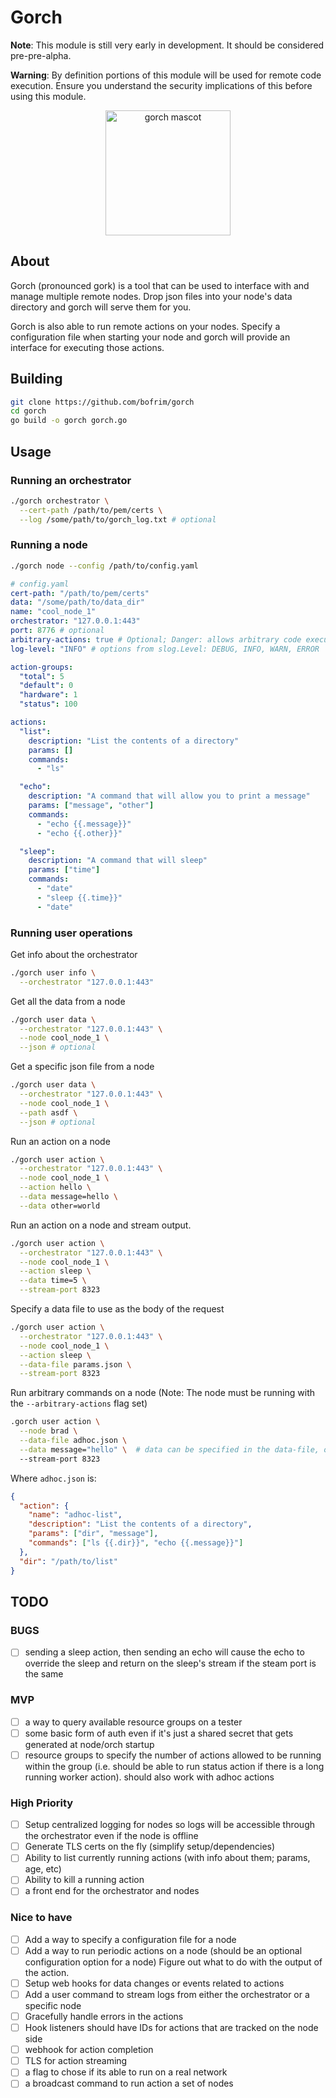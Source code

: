 # Gorch

**Note**: This module is still very early in development. It should be considered pre-pre-alpha.

**Warning**: By definition portions of this module will be used for remote code execution. Ensure you understand the security implications of this before using this module.

<p align="center">
  <img src="https://camo.githubusercontent.com/6c1c0bcd2e3902a9f5a79c750a6813f97a76749ba282dafdb9b6bad28b06d6f5/68747470733a2f2f63646e2e646973636f72646170702e636f6d2f6174746163686d656e74732f313035353534323839343232313630323831362f313036373437353439353538303631303539302f696d6167652e706e67" alt="gorch mascot" width="200"/>
</p>

## About

Gorch (pronounced gork) is a tool that can be used to interface with and manage multiple remote nodes.
Drop json files into your node's data directory and gorch will serve them for you.

Gorch is also able to run remote actions on your nodes. Specify a configuration file when starting your node and gorch will provide an interface for executing those actions.

## Building

```bash
git clone https://github.com/bofrim/gorch
cd gorch
go build -o gorch gorch.go
```

## Usage

### Running an orchestrator

```bash
./gorch orchestrator \
  --cert-path /path/to/pem/certs \
  --log /some/path/to/gorch_log.txt # optional
```

### Running a node

```bash
./gorch node --config /path/to/config.yaml
```

```yaml
# config.yaml
cert-path: "/path/to/pem/certs"
data: "/some/path/to/data_dir"
name: "cool_node_1"
orchestrator: "127.0.0.1:443"
port: 8776 # optional
arbitrary-actions: true # Optional; Danger: allows arbitrary code execution
log-level: "INFO" # options from slog.Level: DEBUG, INFO, WARN, ERROR

action-groups:
  "total": 5
  "default": 0
  "hardware": 1
  "status": 100

actions:
  "list":
    description: "List the contents of a directory"
    params: []
    commands:
      - "ls"

  "echo":
    description: "A command that will allow you to print a message"
    params: ["message", "other"]
    commands:
      - "echo {{.message}}"
      - "echo {{.other}}"

  "sleep":
    description: "A command that will sleep"
    params: ["time"]
    commands:
      - "date"
      - "sleep {{.time}}"
      - "date"
```

### Running user operations

Get info about the orchestrator

```bash
./gorch user info \
  --orchestrator "127.0.0.1:443"
```

Get all the data from a node

```bash
./gorch user data \
  --orchestrator "127.0.0.1:443" \
  --node cool_node_1 \
  --json # optional

```

Get a specific json file from a node

```bash
./gorch user data \
  --orchestrator "127.0.0.1:443" \
  --node cool_node_1 \
  --path asdf \
  --json # optional

```

Run an action on a node

```bash
./gorch user action \
  --orchestrator "127.0.0.1:443" \
  --node cool_node_1 \
  --action hello \
  --data message=hello \
  --data other=world
```

Run an action on a node and stream output.

```bash
./gorch user action \
  --orchestrator "127.0.0.1:443" \
  --node cool_node_1 \
  --action sleep \
  --data time=5 \
  --stream-port 8323
```

Specify a data file to use as the body of the request

```bash
./gorch user action \
  --orchestrator "127.0.0.1:443" \
  --node cool_node_1 \
  --action sleep \
  --data-file params.json \
  --stream-port 8323
```

Run arbitrary commands on a node
(Note: The node must be running with the `--arbitrary-actions` flag set)

```bash
.gorch user action \
  --node brad \
  --data-file adhoc.json \
  --data message="hello" \  # data can be specified in the data-file, or as a flag
  --stream-port 8323
```

Where `adhoc.json` is:

```json
{
  "action": {
    "name": "adhoc-list",
    "description": "List the contents of a directory",
    "params": ["dir", "message"],
    "commands": ["ls {{.dir}}", "echo {{.message}}"]
  },
  "dir": "/path/to/list"
}
```

## TODO

### BUGS

- [ ] sending a sleep action, then sending an echo will cause the echo to override the sleep and return on the sleep's stream if the steam port is the same

### MVP

- [ ] a way to query available resource groups on a tester
- [ ] some basic form of auth even if it's just a shared secret that gets generated at node/orch startup
- [ ] resource groups to specify the number of actions allowed to be running within the group (i.e. should be able to run status action if there is a long running worker action). should also work with adhoc actions

### High Priority

- [ ] Setup centralized logging for nodes so logs will be accessible through the orchestrator even if the node is offline
- [ ] Generate TLS certs on the fly (simplify setup/dependencies)
- [ ] Ability to list currently running actions (with info about them; params, age, etc)
- [ ] Ability to kill a running action
- [ ] a front end for the orchestrator and nodes

### Nice to have

- [ ] Add a way to specify a configuration file for a node
- [ ] Add a way to run periodic actions on a node (should be an optional configuration option for a node) Figure out what to do with the output of the action.
- [ ] Setup web hooks for data changes or events related to actions
- [ ] Add a user command to stream logs from either the orchestrator or a specific node
- [ ] Gracefully handle errors in the actions
- [ ] Hook listeners should have IDs for actions that are tracked on the node side
- [ ] webhook for action completion
- [ ] TLS for action streaming
- [ ] a flag to chose if its able to run on a real network
- [ ] a broadcast command to run action a set of nodes

